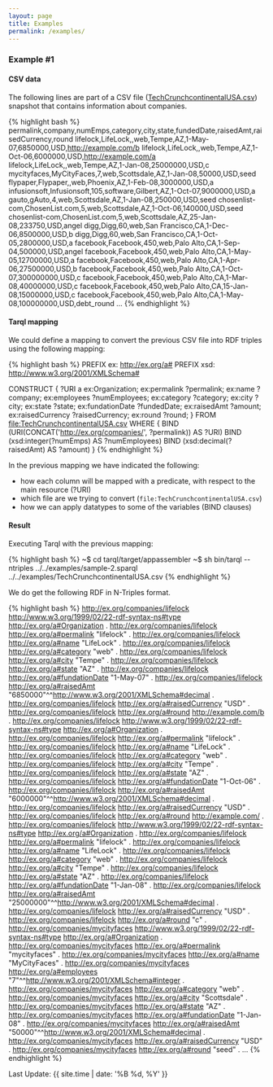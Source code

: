 ```yaml
---
layout: page
title: Examples
permalink: /examples/
---
```


### Example \#1

#### CSV data

The following lines are part of a CSV file ([TechCrunchcontinentalUSA.csv](https://github.com/emir-munoz/tarql/blob/master/examples/TechCrunchcontinentalUSA.csv)) 
snapshot that contains information about companies.

{% highlight bash %}
permalink,company,numEmps,category,city,state,fundedDate,raisedAmt,raisedCurrency,round
lifelock,LifeLock,,web,Tempe,AZ,1-May-07,6850000,USD,http://example.com/b
lifelock,LifeLock,,web,Tempe,AZ,1-Oct-06,6000000,USD,<http://example.com/a>
lifelock,LifeLock,,web,Tempe,AZ,1-Jan-08,25000000,USD,c
mycityfaces,MyCityFaces,7,web,Scottsdale,AZ,1-Jan-08,50000,USD,seed
flypaper,Flypaper,,web,Phoenix,AZ,1-Feb-08,3000000,USD,a
infusionsoft,Infusionsoft,105,software,Gilbert,AZ,1-Oct-07,9000000,USD,a
gauto,gAuto,4,web,Scottsdale,AZ,1-Jan-08,250000,USD,seed
chosenlist-com,ChosenList.com,5,web,Scottsdale,AZ,1-Oct-06,140000,USD,seed
chosenlist-com,ChosenList.com,5,web,Scottsdale,AZ,25-Jan-08,233750,USD,angel
digg,Digg,60,web,San Francisco,CA,1-Dec-06,8500000,USD,b
digg,Digg,60,web,San Francisco,CA,1-Oct-05,2800000,USD,a
facebook,Facebook,450,web,Palo Alto,CA,1-Sep-04,500000,USD,angel
facebook,Facebook,450,web,Palo Alto,CA,1-May-05,12700000,USD,a
facebook,Facebook,450,web,Palo Alto,CA,1-Apr-06,27500000,USD,b
facebook,Facebook,450,web,Palo Alto,CA,1-Oct-07,300000000,USD,c
facebook,Facebook,450,web,Palo Alto,CA,1-Mar-08,40000000,USD,c
facebook,Facebook,450,web,Palo Alto,CA,15-Jan-08,15000000,USD,c
facebook,Facebook,450,web,Palo Alto,CA,1-May-08,100000000,USD,debt_round
...
{% endhighlight %}

#### Tarql mapping

We could define a mapping to convert the previous CSV file into RDF triples using the following mapping:

{% highlight bash %}
PREFIX ex: <http://ex.org/a#>
PREFIX xsd: <http://www.w3.org/2001/XMLSchema#>

CONSTRUCT {
  ?URI a ex:Organization;
    ex:permalink ?permalink;
    ex:name ?company;
    ex:employees ?numEmployees;
    ex:category ?category;
    ex:city ?city;
    ex:state ?state;
    ex:fundationDate ?fundedDate;
    ex:raisedAmt ?amount;
    ex:raisedCurrency ?raisedCurrency;
    ex:round ?round;
} 
FROM <file:TechCrunchcontinentalUSA.csv> 
WHERE {
  BIND (URI(CONCAT('http://ex.org/companies/', ?permalink)) AS ?URI)
  BIND (xsd:integer(?numEmps) AS ?numEmployees)
  BIND (xsd:decimal(?raisedAmt) AS ?amount)
}
{% endhighlight %}

In the previous mapping we have indicated the following:

* how each column will be mapped with a predicate, with respect to the main resource (?URI)
* which file are we trying to convert (`file:TechCrunchcontinentalUSA.csv`)
* how we can apply datatypes to some of the variables (BIND clauses)

#### Result

Executing Tarql with the previous mapping:

{% highlight bash %}
~$ cd tarql/target/appassembler
~$ sh bin/tarql --ntriples ../../examples/sample-2.sparql ../../examples/TechCrunchcontinentalUSA.csv
{% endhighlight %}

We do get the following RDF in N-Triples format.

{% highlight bash %}
<http://ex.org/companies/lifelock> <http://www.w3.org/1999/02/22-rdf-syntax-ns#type> <http://ex.org/a#Organization> .
<http://ex.org/companies/lifelock> <http://ex.org/a#permalink> "lifelock" .
<http://ex.org/companies/lifelock> <http://ex.org/a#name> "LifeLock" .
<http://ex.org/companies/lifelock> <http://ex.org/a#category> "web" .
<http://ex.org/companies/lifelock> <http://ex.org/a#city> "Tempe" .
<http://ex.org/companies/lifelock> <http://ex.org/a#state> "AZ" .
<http://ex.org/companies/lifelock> <http://ex.org/a#fundationDate> "1-May-07" .
<http://ex.org/companies/lifelock> <http://ex.org/a#raisedAmt> "6850000"^^<http://www.w3.org/2001/XMLSchema#decimal> .
<http://ex.org/companies/lifelock> <http://ex.org/a#raisedCurrency> "USD" .
<http://ex.org/companies/lifelock> <http://ex.org/a#round> <http://example.com/b> .
<http://ex.org/companies/lifelock> <http://www.w3.org/1999/02/22-rdf-syntax-ns#type> <http://ex.org/a#Organization> .
<http://ex.org/companies/lifelock> <http://ex.org/a#permalink> "lifelock" .
<http://ex.org/companies/lifelock> <http://ex.org/a#name> "LifeLock" .
<http://ex.org/companies/lifelock> <http://ex.org/a#category> "web" .
<http://ex.org/companies/lifelock> <http://ex.org/a#city> "Tempe" .
<http://ex.org/companies/lifelock> <http://ex.org/a#state> "AZ" .
<http://ex.org/companies/lifelock> <http://ex.org/a#fundationDate> "1-Oct-06" .
<http://ex.org/companies/lifelock> <http://ex.org/a#raisedAmt> "6000000"^^<http://www.w3.org/2001/XMLSchema#decimal> .
<http://ex.org/companies/lifelock> <http://ex.org/a#raisedCurrency> "USD" .
<http://ex.org/companies/lifelock> <http://ex.org/a#round> <http://example.com/> .
<http://ex.org/companies/lifelock> <http://www.w3.org/1999/02/22-rdf-syntax-ns#type> <http://ex.org/a#Organization> .
<http://ex.org/companies/lifelock> <http://ex.org/a#permalink> "lifelock" .
<http://ex.org/companies/lifelock> <http://ex.org/a#name> "LifeLock" .
<http://ex.org/companies/lifelock> <http://ex.org/a#category> "web" .
<http://ex.org/companies/lifelock> <http://ex.org/a#city> "Tempe" .
<http://ex.org/companies/lifelock> <http://ex.org/a#state> "AZ" .
<http://ex.org/companies/lifelock> <http://ex.org/a#fundationDate> "1-Jan-08" .
<http://ex.org/companies/lifelock> <http://ex.org/a#raisedAmt> "25000000"^^<http://www.w3.org/2001/XMLSchema#decimal> .
<http://ex.org/companies/lifelock> <http://ex.org/a#raisedCurrency> "USD" .
<http://ex.org/companies/lifelock> <http://ex.org/a#round> "c" .
<http://ex.org/companies/mycityfaces> <http://www.w3.org/1999/02/22-rdf-syntax-ns#type> <http://ex.org/a#Organization> .
<http://ex.org/companies/mycityfaces> <http://ex.org/a#permalink> "mycityfaces" .
<http://ex.org/companies/mycityfaces> <http://ex.org/a#name> "MyCityFaces" .
<http://ex.org/companies/mycityfaces> <http://ex.org/a#employees> "7"^^<http://www.w3.org/2001/XMLSchema#integer> .
<http://ex.org/companies/mycityfaces> <http://ex.org/a#category> "web" .
<http://ex.org/companies/mycityfaces> <http://ex.org/a#city> "Scottsdale" .
<http://ex.org/companies/mycityfaces> <http://ex.org/a#state> "AZ" .
<http://ex.org/companies/mycityfaces> <http://ex.org/a#fundationDate> "1-Jan-08" .
<http://ex.org/companies/mycityfaces> <http://ex.org/a#raisedAmt> "50000"^^<http://www.w3.org/2001/XMLSchema#decimal> .
<http://ex.org/companies/mycityfaces> <http://ex.org/a#raisedCurrency> "USD" .
<http://ex.org/companies/mycityfaces> <http://ex.org/a#round> "seed" .
...
{% endhighlight %}


Last Update: {{ site.time | date: '%B %d, %Y' }}
